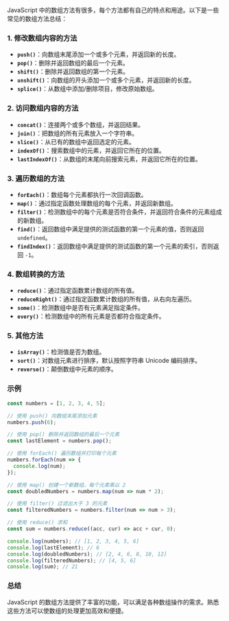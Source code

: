 JavaScript 中的数组方法有很多，每个方法都有自己的特点和用途。以下是一些常见的数组方法总结：

### 1. 修改数组内容的方法

- **`push()`**：向数组末尾添加一个或多个元素，并返回新的长度。
- **`pop()`**：删除并返回数组的最后一个元素。
- **`shift()`**：删除并返回数组的第一个元素。
- **`unshift()`**：向数组的开头添加一个或多个元素，并返回新的长度。
- **`splice()`**：从数组中添加/删除项目，修改原始数组。

### 2. 访问数组内容的方法

- **`concat()`**：连接两个或多个数组，并返回结果。
- **`join()`**：把数组的所有元素放入一个字符串。
- **`slice()`**：从已有的数组中返回选定的元素。
- **`indexOf()`**：搜索数组中的元素，并返回它所在的位置。
- **`lastIndexOf()`**：从数组的末尾向前搜索元素，并返回它所在的位置。

### 3. 遍历数组的方法

- **`forEach()`**：数组每个元素都执行一次回调函数。
- **`map()`**：通过指定函数处理数组的每个元素，并返回新数组。
- **`filter()`**：检测数组中的每个元素是否符合条件，并返回符合条件的元素组成的新数组。
- **`find()`**：返回数组中满足提供的测试函数的第一个元素的值，否则返回 `undefined`。
- **`findIndex()`**：返回数组中满足提供的测试函数的第一个元素的索引，否则返回 `-1`。

### 4. 数组转换的方法

- **`reduce()`**：通过指定函数累计数组的所有值。
- **`reduceRight()`**：通过指定函数累计数组的所有值，从右向左遍历。
- **`some()`**：检测数组中是否有元素满足指定条件。
- **`every()`**：检测数组中的所有元素是否都符合指定条件。

### 5. 其他方法

- **`isArray()`**：检测值是否为数组。
- **`sort()`**：对数组元素进行排序，默认按照字符串 Unicode 编码排序。
- **`reverse()`**：颠倒数组中元素的顺序。

### 示例

```javascript
const numbers = [1, 2, 3, 4, 5];

// 使用 push() 向数组末尾添加元素
numbers.push(6);

// 使用 pop() 删除并返回数组的最后一个元素
const lastElement = numbers.pop();

// 使用 forEach() 遍历数组并打印每个元素
numbers.forEach(num => {
  console.log(num);
});

// 使用 map() 创建一个新数组，每个元素乘以 2
const doubledNumbers = numbers.map(num => num * 2);

// 使用 filter() 过滤出大于 3 的元素
const filteredNumbers = numbers.filter(num => num > 3);

// 使用 reduce() 求和
const sum = numbers.reduce((acc, cur) => acc + cur, 0);

console.log(numbers); // [1, 2, 3, 4, 5, 6]
console.log(lastElement); // 6
console.log(doubledNumbers); // [2, 4, 6, 8, 10, 12]
console.log(filteredNumbers); // [4, 5, 6]
console.log(sum); // 21
```

### 总结

JavaScript 的数组方法提供了丰富的功能，可以满足各种数组操作的需求。熟悉这些方法可以使数组的处理更加高效和便捷。